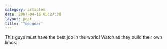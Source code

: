 ```yaml
---
category: articles
date: 2007-04-16 05:27:38
layout: post
title: 'Top gear'
---
```


<p>This guys must have the best job in the world! Watch as they build their own limos:</p>

<object>
  <param name="movie" value="http://www.dailymotion.com/swf/4SvqEgP7VMDM89GeW" >
  <param name="allowfullscreen" value="true" >
  <embed src="http://www.dailymotion.com/swf/4SvqEgP7VMDM89GeW" type="application/x-shockwave-flash" width="425" height="328" allowfullscreen="true" >
</object>
